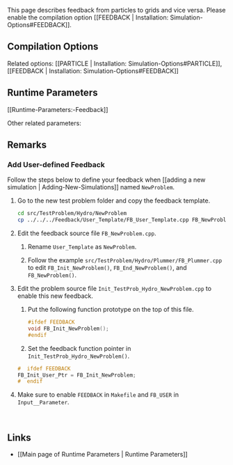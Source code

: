 This page describes feedback from particles to grids and vice versa.
Please enable the compilation option [[FEEDBACK | Installation: Simulation-Options#FEEDBACK]].


## Compilation Options

Related options:
[[PARTICLE | Installation: Simulation-Options#PARTICLE]], &nbsp;
[[FEEDBACK | Installation: Simulation-Options#FEEDBACK]] &nbsp;


## Runtime Parameters
[[Runtime-Parameters:-Feedback]]

Other related parameters:

## Remarks

### Add User-defined Feedback
Follow the steps below to define your feedback when
[[adding a new simulation | Adding-New-Simulations]] named `NewProblem`.

1. Go to the new test problem folder and copy the feedback template.

    ```bash
    cd src/TestProblem/Hydro/NewProblem
    cp ../../../Feedback/User_Template/FB_User_Template.cpp FB_NewProblem.cpp
    ```

2. Edit the feedback source file `FB_NewProblem.cpp`.
    1. Rename `User_Template` as `NewProblem`.

    2. Follow the example `src/TestProblem/Hydro/Plummer/FB_Plummer.cpp` to edit
       `FB_Init_NewProblem()`, `FB_End_NewProblem()`, and `FB_NewProblem()`.

3. Edit the problem source file `Init_TestProb_Hydro_NewProblem.cpp` to enable this new feedback.

    1.  Put the following function prototype on the top of this file.

        ```C++
        #ifdef FEEDBACK
        void FB_Init_NewProblem();
        #endif
        ```

    2. Set the feedback function pointer in `Init_TestProb_Hydro_NewProblem()`.

    ```C++
    #  ifdef FEEDBACK
    FB_Init_User_Ptr = FB_Init_NewProblem;
    #  endif
    ```

4. Make sure to enable `FEEDBACK` in `Makefile` and `FB_USER` in `Input__Parameter`.


<br>

## Links
* [[Main page of Runtime Parameters | Runtime Parameters]]
